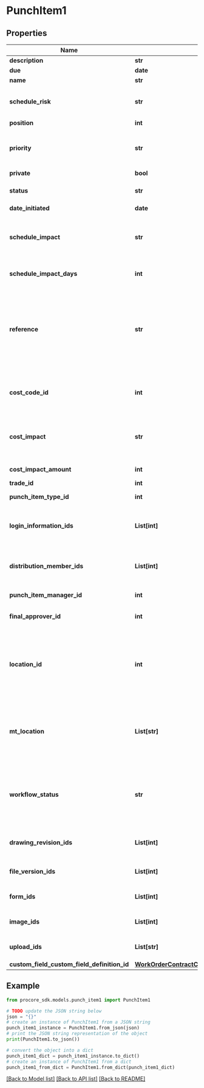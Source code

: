 # PunchItem1


## Properties

Name | Type | Description | Notes
------------ | ------------- | ------------- | -------------
**description** | **str** | Description | [optional] 
**due** | **date** | Due date | [optional] 
**name** | **str** | Name | 
**schedule_risk** | **str** | Assessed risk level of on-time completion | [optional] 
**position** | **int** | Position | [optional] 
**priority** | **str** | Punch item priority - &#39;low&#39;, &#39;medium&#39;, &#39;high&#39; | [optional] 
**private** | **bool** | Privacy status | [optional] 
**status** | **str** | Status - &#39;open&#39; or &#39;closed&#39; | [optional] 
**date_initiated** | **date** | Date created | [optional] 
**schedule_impact** | **str** | Schedule impact status - yes_known, yes_unknown, no_impact, tbd, n_a | [optional] 
**schedule_impact_days** | **int** | Schedule impact value in days | [optional] 
**reference** | **str** | Used to create a reference point between a Punch Item within Procore and a corresponding Punch Item outside of Procore | [optional] 
**cost_code_id** | **int** | ID of the cost code associated with the punch item. | [optional] 
**cost_impact** | **str** | Cost impact Status - yes_known, yes_unknown, no_impact, tbd, n_a | [optional] 
**cost_impact_amount** | **int** | Cost impact amount | [optional] 
**trade_id** | **int** | Trade IDs | [optional] 
**punch_item_type_id** | **int** | Punch Item Type ID | [optional] 
**login_information_ids** | **List[int]** | Array of the User IDs of the Punch Item Assignments | [optional] 
**distribution_member_ids** | **List[int]** | Array of the User IDs of the Distribution Members | [optional] 
**punch_item_manager_id** | **int** | Punch Item Manager ID | [optional] 
**final_approver_id** | **int** | Punch Item Final Approver ID | [optional] 
**location_id** | **int** | The ID of the Location of the Punch Item. &#x60;location_id&#x60; takes precedence over &#x60;mt_location&#x60; | [optional] 
**mt_location** | **List[str]** | Use this for creating a new multi-tier or single-tier Location. This will be ignored if &#x60;location_id&#x60; is provided. | [optional] 
**workflow_status** | **str** | Workflow status of the Punch Item. These are more granular statuses in the punch item workflow. | [optional] 
**drawing_revision_ids** | **List[int]** | Drawing Revisions to attach to the response | [optional] 
**file_version_ids** | **List[int]** | File Versions to attach to the response | [optional] 
**form_ids** | **List[int]** | Forms to attach to the response | [optional] 
**image_ids** | **List[int]** | Images to attach to the response | [optional] 
**upload_ids** | **List[str]** | Uploads to attach to the response | [optional] 
**custom_field_custom_field_definition_id** | [**WorkOrderContractCustomFieldCustomFieldDefinitionId**](WorkOrderContractCustomFieldCustomFieldDefinitionId.md) |  | [optional] 

## Example

```python
from procore_sdk.models.punch_item1 import PunchItem1

# TODO update the JSON string below
json = "{}"
# create an instance of PunchItem1 from a JSON string
punch_item1_instance = PunchItem1.from_json(json)
# print the JSON string representation of the object
print(PunchItem1.to_json())

# convert the object into a dict
punch_item1_dict = punch_item1_instance.to_dict()
# create an instance of PunchItem1 from a dict
punch_item1_from_dict = PunchItem1.from_dict(punch_item1_dict)
```
[[Back to Model list]](../README.md#documentation-for-models) [[Back to API list]](../README.md#documentation-for-api-endpoints) [[Back to README]](../README.md)


